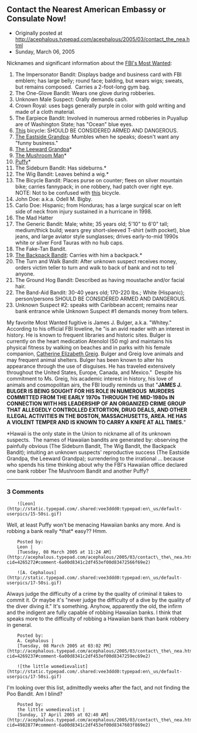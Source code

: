 ## Contact the Nearest American Embassy or Consulate Now!

 * Originally posted at http://acephalous.typepad.com/acephalous/2005/03/contact_the_nea.html
 * Sunday, March 06, 2005



Nicknames and significant information about the [FBI's Most Wanted](http://www.fbi.gov/mostwant/unkn/unkn.htm):

1.  The Impersonator Bandit: Displays badge and business card with FBI emblem; has large belly; round face; balding, but wears wigs; sweats, but remains composed.  Carries a 2-foot-long gym bag.
2.  The One-Glove Bandit: Wears one glove during robberies.
3.  Unknown Male Suspect: Orally demands cash.
4.  Crown Royal: uses bags generally purple in color with gold writing and made of a cloth material.
5.  The Earpiece Bandit: Involved in numerous armed robberies in Puyallup are of Washington State; has "Ocean" blue eyes.
6.  [This](http://www.fbi.gov/mostwant/unkn/fairmountbike.jpg) bicycle: SHOULD BE CONSIDERED ARMED AND DANGEROUS.
7.  [The Eastside Grandpa](http://www.fbi.gov/mostwant/unkn/haweastside.htm): Mumbles when he speaks; doesn't want any "funny business."
8.  [The Leeward Grandpa](http://www.fbi.gov/mostwant/unkn/hawleeward.htm)\*
9.  [The Mushroom Man](http://www.fbi.gov/mostwant/unkn/hawmushroom.htm)\*
10.  [Puffy](http://www.fbi.gov/mostwant/unkn/hawpuffy.htm)\*
11.  The Sideburn Bandit: Has sideburns.\*
12.  The Wig Bandit: Leaves behind a wig.\*
13.  The Bicycle Bandit: Places purse on counter; flees on silver mountain bike; carries fannypack; in one robbery, had patch over right eye.  NOTE: Not to be confused with [this](http://www.fbi.gov/mostwant/unkn/fairmountbike.jpg) bicycle.
14.  John Doe: a.k.a. Odell M. Bigby.
15.  Carlo Doe: Hispanic; from Honduras; has a large surgical scar on left side of neck from injury sustained in a hurricane in 1998.
16.  The Mad Hatter
17.  The Generic Bandit: Male; white; 35 years old; 5'10" to 6'0" tall; medium/thick build; wears grey short-sleeved T-shirt (with pocket), blue jeans, and large aviator style sunglasses; drives early-to-mid 1990s white or silver Ford Tauras with no hub caps.
18.  The Fake-Tan Bandit.
19.  [The Backpack Bandit](http://www.fbi.gov/mostwant/unkn/hawbackpack1.jpg): Carries with him a backpack.\*
20.  The Turn and Walk Bandit: After unknown suspect receives money, orders victim teller to turn and walk to back of bank and not to tell anyone.
21.  The Ground Hog Bandit: Described as having moustache and/or facial hair.
22.  The Band-Aid Bandit: 30-40 years old; 170-220 lbs.; White (Hispanic); person/persons SHOULD BE CONSIDERED ARMED AND DANGEROUS.
23.  Unknown Suspect #2: speaks with Caribbean accent; remains near bank entrance while Unknown Suspect #1 demands money from tellers. 

My favorite Most Wanted fugitive is James J. Bulger, a.k.a. "Whitey."  According to his official FBI loveline, he "is an avid reader with an interest in history. He is known to frequent libraries and historic sites. Bulger is currently on the heart medication Atenolol (50 mg) and maintains his physical fitness by walking on beaches and in parks with his female companion, [Catherine Elizabeth Greig](http://boston.fbi.gov/greig.htm). Bulger and Greig love animals and may frequent animal shelters. Bulger has been known to alter his appearance through the use of disguises. He has traveled extensively throughout the United States, Europe, Canada, and Mexico."  Despite his commitment to Ms. Greig, his academic interest in history, his love of animals and cosmopolitan airs, the FBI loudly reminds us that "**JAMES J. BULGER IS BEING SOUGHT FOR HIS ROLE IN NUMEROUS  MURDERS COMMITTED FROM THE EARLY 1970s THROUGH THE MID-1980s IN CONNECTION WITH HIS LEADERSHIP OF AN ORGANIZED CRIME GROUP THAT ALLEGEDLY CONTROLLED EXTORTION, DRUG DEALS, AND OTHER ILLEGAL ACTIVITIES IN THE BOSTON, MASSACHUSETTS, AREA. HE HAS A VIOLENT TEMPER AND IS KNOWN TO CARRY A KNIFE AT ALL TIMES.**"   

\*Hawaii is the only state in the Union to nickname all of its unknown suspects.  The names of Hawaiian bandits are generated by: observing the painfully obvious (The Sideburn Bandit, The Wig Bandit, the Backpack Bandit); intuiting an unknown suspects' reproductive success (The Eastside Grandpa, the Leeward Grandpa); surrendering to the irrational ... because who spends his time thinking about why the FBI's Hawaiian office declared one bank robber The Mushroom Bandit and another Puffy?

		

* * *

### 3 Comments 

		

                
[]()

	

		![Leon](http://static.typepad.com/.shared:vee3ddd0:typepad:en\_us/default-userpics/15-50si.gif)
	

	

		

Well, at least Puffy won't be menacing Hawaiian banks any more.  And is robbing a bank really \*that\* easy??  Hmm.

	

		Posted by:
		Leon |
		[Tuesday, 08 March 2005 at 11:24 AM](http://acephalous.typepad.com/acephalous/2005/03/contact\_the\_nea.html?cid=4265272#comment-6a00d8341c2df453ef00d83472566f69e2)

[]()

	

		![A. Cephalous](http://static.typepad.com/.shared:vee3ddd0:typepad:en\_us/default-userpics/17-50si.gif)
	

	

		

Always judge the difficulty of a crime by the quality of criminal it takes to commit it.  Or maybe it's "never judge the difficulty of a dive by the quality of the diver diving it."  It's something.  Anyhow, apparently the old, the infirm and the indigent are fully capable of robbing Hawaiian banks.  I think that speaks more to the difficulty of robbing a Hawaiian bank than bank robbery in general.  

	

		Posted by:
		A. Cephalous |
		[Tuesday, 08 March 2005 at 03:02 PM](http://acephalous.typepad.com/acephalous/2005/03/contact\_the\_nea.html?cid=4269237#comment-6a00d8341c2df453ef00d8347259ec69e2)

[]()

	

		![the little womedievalist](http://static.typepad.com/.shared:vee3ddd0:typepad:en\_us/default-userpics/17-50si.gif)
	

	

		

I'm looking over this list, admittedly weeks after the fact, and not finding the Poo Bandit. Am I blind?

	

		Posted by:
		the little womedievalist |
		[Sunday, 17 April 2005 at 02:40 AM](http://acephalous.typepad.com/acephalous/2005/03/contact\_the\_nea.html?cid=4982877#comment-6a00d8341c2df453ef00d8347603f869e2)

		

        